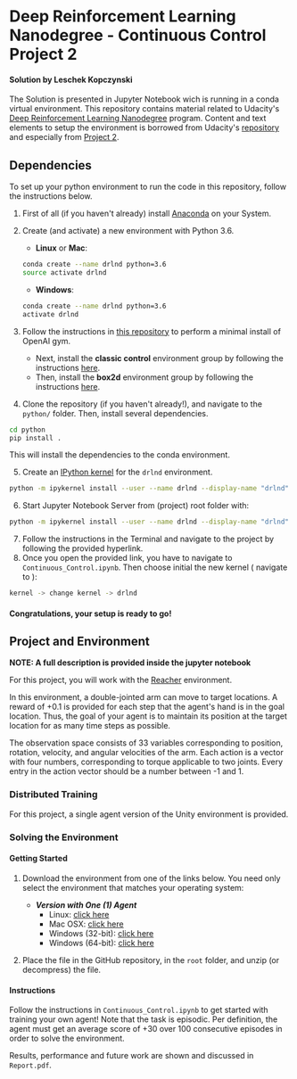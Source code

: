 # Deep Reinforcement Learning Nanodegree - Continuous Control Project 2
#### Solution by Leschek Kopczynski

The Solution is presented in Jupyter Notebook wich is running in a conda virtual environment.
This repository contains material related to Udacity's
[Deep Reinforcement Learning Nanodegree](https://www.udacity.com/course/deep-reinforcement-learning-nanodegree--nd893)
program. Content and text elements to setup the environment is borrowed from Udacity's 
[repository](https://github.com/udacity/deep-reinforcement-learning) and especially from
[Project 2](https://github.com/udacity/deep-reinforcement-learning/tree/master/p2_continuous-control).

## Dependencies

To set up your python environment to run the code in this repository, follow the instructions below.

1. First of all (if you haven't already) install [Anaconda](https://docs.anaconda.com/anaconda/install/) on your System.

2. Create (and activate) a new environment with Python 3.6.

	- __Linux__ or __Mac__: 
	```bash
	conda create --name drlnd python=3.6
	source activate drlnd
	```
	- __Windows__: 
	```bash
	conda create --name drlnd python=3.6 
	activate drlnd
	```
	
3. Follow the instructions in [this repository](https://github.com/openai/gym) to perform a minimal install of OpenAI gym.  
	- Next, install the **classic control** environment group by following the instructions [here](https://github.com/openai/gym#classic-control).
	- Then, install the **box2d** environment group by following the instructions [here](https://github.com/openai/gym#box2d).
	
4. Clone the repository (if you haven't already!), and navigate to the `python/` folder.  Then, install several dependencies.
```bash
cd python
pip install .
```
This will install the dependencies to the conda environment.

5. Create an [IPython kernel](http://ipython.readthedocs.io/en/stable/install/kernel_install.html) for the `drlnd` environment.  
```bash
python -m ipykernel install --user --name drlnd --display-name "drlnd"
```

6. Start Jupyter Notebook Server from (project) root folder with:
```bash
python -m ipykernel install --user --name drlnd --display-name "drlnd"
```

7. Follow the instructions in the Terminal and navigate to the project by following the provided hyperlink.
8. Once you open the provided link, you have to navigate to `Continuous_Control.ipynb`. Then choose initial the new kernel ( navigate to ):
```bash
kernel -> change kernel -> drlnd
```

#### Congratulations, your setup is ready to go!

## Project and Environment
**NOTE: A full description is provided inside the jupyter notebook**

For this project, you will work with the [Reacher](https://github.com/Unity-Technologies/ml-agents/blob/master/docs/Learning-Environment-Examples.md#reacher) environment.

In this environment, a double-jointed arm can move to target locations. A reward of +0.1 is provided for each step that the agent's hand is in the goal location. Thus, the goal of your agent is to maintain its position at the target location for as many time steps as possible.

The observation space consists of 33 variables corresponding to position, rotation, velocity, and angular velocities of the arm. Each action is a vector with four numbers, corresponding to torque applicable to two joints. Every entry in the action vector should be a number between -1 and 1.

### Distributed Training

For this project, a single agent version of the Unity environment is provided.

### Solving the Environment
#### Getting Started

1. Download the environment from one of the links below.  You need only select the environment that matches your operating system:

    - **_Version with One (1) Agent_**
        - Linux: [click here](https://s3-us-west-1.amazonaws.com/udacity-drlnd/P2/Reacher/one_agent/Reacher_Linux.zip)
        - Mac OSX: [click here](https://s3-us-west-1.amazonaws.com/udacity-drlnd/P2/Reacher/one_agent/Reacher.app.zip)
        - Windows (32-bit): [click here](https://s3-us-west-1.amazonaws.com/udacity-drlnd/P2/Reacher/one_agent/Reacher_Windows_x86.zip)
        - Windows (64-bit): [click here](https://s3-us-west-1.amazonaws.com/udacity-drlnd/P2/Reacher/one_agent/Reacher_Windows_x86_64.zip)

2. Place the file in the GitHub repository, in the `root` folder, and unzip (or decompress) the file. 

#### Instructions
Follow the instructions in `Continuous_Control.ipynb` to get started with training your own agent! 
Note that the task is episodic. Per definition, the agent must get an average score of +30 over 100 consecutive episodes
in order to solve the environment.

Results, performance and future work are shown and discussed in `Report.pdf`.